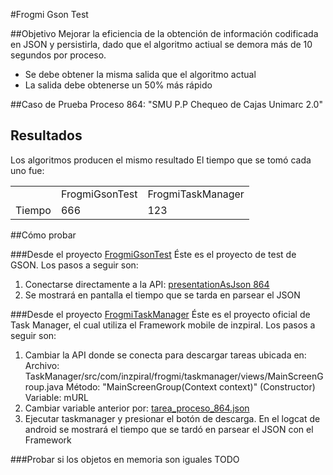 #Frogmi Gson Test

##Objetivo
Mejorar la eficiencia de la obtención de información codificada en JSON y persistirla, dado que el algoritmo actiual se demora más de 10 segundos por proceso.

- Se debe obtener la misma salida que el algoritmo actual
- La salida debe obtenerse un 50% más rápido

##Caso de Prueba
Proceso 864: "SMU P.P Chequeo de Cajas Unimarc 2.0"

## Resultados
<TODO> Los algoritmos producen el mismo resultado </TODO>
El tiempo que se tomó cada uno fue:
<table>
    <tr>
        <td> </td>
        <td>FrogmiGsonTest</td>
        <td>FrogmiTaskManager</td>
    </tr>
    <tr>
        <td>Tiempo</td>
        <td>666</td>
        <td>123</td>
    </tr>
</table>

##Cómo probar

###Desde el proyecto [FrogmiGsonTest](https://github.com/calvarez-inzpiral/android_library_tests/tree/master/FrogmiGsonTest)
Éste es el proyecto de test de GSON. Los pasos a seguir son:
1.	Conectarse directamente a la API: [presentationAsJson 864](http://www.frogmi.com/api/presentationAsJson?id=864)
2.	Se mostrará en pantalla el tiempo que se tarda en parsear el JSON

###Desde el proyecto [FrogmiTaskManager](https://github.com/inzpiral/frogmi_taskmanager_android/tree/master/Frogmi2)
Éste es el proyecto oficial de Task Manager, el cual utiliza el Framework mobile de inzpiral. Los pasos a seguir son:
1.	Cambiar la API donde se conecta para descargar tareas ubicada en:
		Archivo: TaskManager/src/com/inzpiral/frogmi/taskmanager/views/MainScreenGroup.java
		Método: "MainScreenGroup(Context context)" (Constructor)
		Variable: mURL
2.	Cambiar variable anterior por: [tarea_proceso_864.json](http://github.com/calvarez-inzpiral/android_library_tests/raw/master/FrogmiGsonTest/tarea_proceso_864.json)
3.	Ejecutar taskmanager y presionar el botón de descarga. En el logcat de android se mostrará el tiempo que se tardó en parsear el JSON con el Framework

###Probar si los objetos en memoria son iguales
TODO
